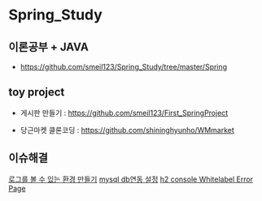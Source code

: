 # Spring_Study

## 이론공부 + JAVA
* https://github.com/smeil123/Spring_Study/tree/master/Spring

##  toy project
*  게시판 만들기 : https://github.com/smeil123/First_SpringProject
<!--stackedit_data:
eyJoaXN0b3J5IjpbLTI4ODQ4MjUzXX0=
-->
* 당근마켓 클론코딩 : https://github.com/shininghyunho/WMmarket

## 이슈해결
[로그를 볼 수 있는 환경 만들기](https://github.com/smeil123/Spring_Study/blob/master/Spring/%EB%A1%9C%EA%B9%85%EC%84%A4%EC%A0%95.md)
[mysql db연동 설정](https://github.com/smeil123/Spring_Study/blob/master/Spring/Mysql%20%EC%97%B0%EB%8F%99.md)
[h2 console Whitelabel Error Page](https://github.com/smeil123/Spring_Study/blob/master/Spring/H2%20connect%20%EC%98%A4%EB%A5%98.md)
